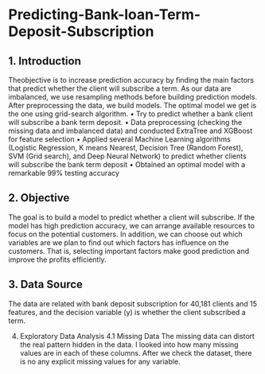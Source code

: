 # Predicting-Bank-loan-Term-Deposit-Subscription

## 1. Introduction
Theobjective is to increase prediction accuracy by finding the main factors that predict whether the client will subscribe a term. As our data are imbalanced, we use resampling methods before building prediction models. After preprocessing the data, we build models. The optimal model we get is the one using grid-search algorithm.
• Try to predict whether a bank client will subscribe a bank term deposit.
• Data preprocessing (checking the missing data and imbalanced data) and
conducted ExtraTree and XGBoost for feature selection
• Applied several Machine Learning algorithms (Logistic Regression, K means
Nearest, Decision Tree (Random Forest), SVM (Grid search), and Deep Neural
Network) to predict whether clients will subscribe the bank term deposit
• Obtained an optimal model with a remarkable 99% testing accuracy

## 2. Objective
The goal is to build a model to predict whether a client will subscribe. If the model has high prediction accuracy, we can arrange available resources to focus on the potential customers. In addition, we can choose out which variables are we plan to find out which factors has influence on the customers. That is, selecting important factors make good prediction and improve the profits efficiently.

## 3. Data Source
The data are related with bank deposit subscription for 40,181 clients and 15 features, and the decision variable (y) is whether the client subscribed a term.

4. Exploratory Data Analysis
4.1 Missing Data
The missing data can distort the real pattern hidden in the data. I looked into how many missing values are in each of these columns. After we check the dataset, there is no any explicit missing values for any variable. 
